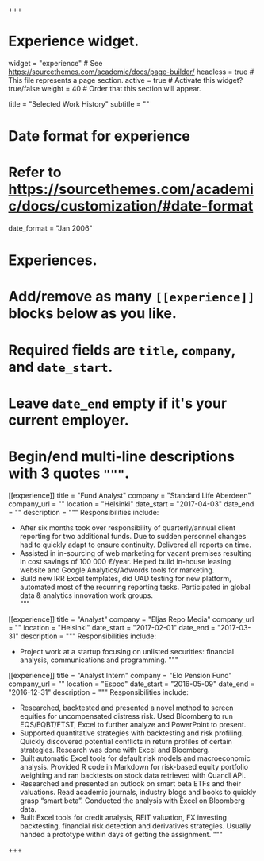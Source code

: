 +++
# Experience widget.
widget = "experience"  # See https://sourcethemes.com/academic/docs/page-builder/
headless = true  # This file represents a page section.
active = true  # Activate this widget? true/false
weight = 40  # Order that this section will appear.

title = "Selected Work History"
subtitle = ""

# Date format for experience
#   Refer to https://sourcethemes.com/academic/docs/customization/#date-format
date_format = "Jan 2006"

# Experiences.
#   Add/remove as many `[[experience]]` blocks below as you like.
#   Required fields are `title`, `company`, and `date_start`.
#   Leave `date_end` empty if it's your current employer.
#   Begin/end multi-line descriptions with 3 quotes `"""`.
[[experience]]
  title = "Fund Analyst"
  company = "Standard Life Aberdeen"
  company_url = ""
  location = "Helsinki"
  date_start = "2017-04-03"
  date_end = ""
  description = """
  Responsibilities include:
  
  * After six months took over responsibility of quarterly/annual client reporting for two additional funds. Due to sudden personnel changes had to quickly adapt to ensure continuity. Delivered all reports on time.
  * Assisted in in-sourcing of web marketing for vacant premises resulting in cost savings of 100 000 €/year. Helped build in-house leasing website and Google Analytics/Adwords tools for marketing.
  * Build new IRR Excel templates, did UAD testing for new platform, automated most of the recurring reporting tasks. Participated in global data & analytics innovation work groups.  
  """

[[experience]]
  title = "Analyst"
  company = "Eljas Repo Media"
  company_url = ""
  location = "Helsinki"
  date_start = "2017-02-01"
  date_end = "2017-03-31"
  description = """
  Responsibilities include:
  
  * Project work at a startup focusing on unlisted securities: financial analysis, communications and programming.
  """

[[experience]]
  title = "Analyst Intern"
  company = "Elo Pension Fund"
  company_url = ""
  location = "Espoo"
  date_start = "2016-05-09"
  date_end = "2016-12-31"
  description = """
  Responsibilities include:
  
  * Researched, backtested and presented a novel method to screen equities for uncompensated distress risk. Used Bloomberg to run EQS/EQBT/FTST, Excel to further analyze and PowerPoint to present.
  * Supported quantitative strategies with backtesting and risk profiling. Quickly discovered potential conflicts in return profiles of certain strategies. Research was done with Excel and Bloomberg.
  * Built automatic Excel tools for default risk models and macroeconomic analysis. Provided R code in Markdown for risk-based equity portfolio weighting and ran backtests on stock data retrieved with Quandl API.
  * Researched and presented an outlook on smart beta ETFs and their valuations. Read academic journals, industry blogs and books to quickly grasp “smart beta”. Conducted the analysis with Excel on Bloomberg data.
  * Built Excel tools for credit analysis, REIT valuation, FX investing backtesting, financial risk detection and derivatives strategies. Usually handed a prototype within days of getting the assignment.
  """

+++
